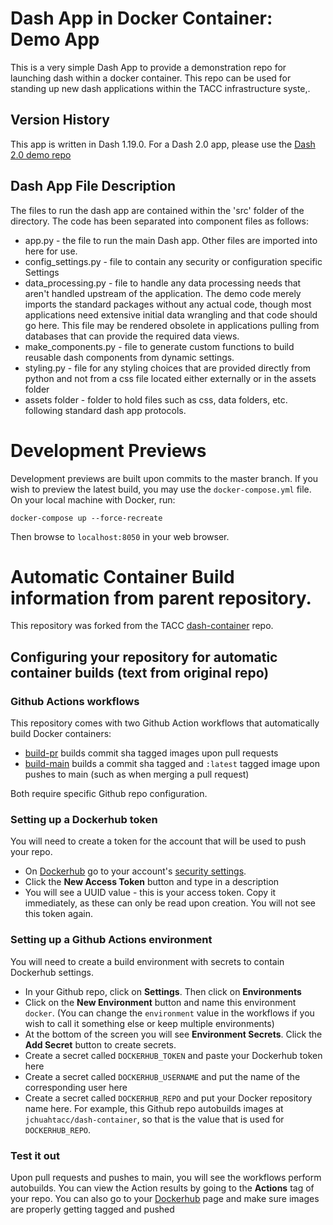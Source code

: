 # Dash App in Docker Container: Demo App
This is a very simple Dash App to provide a demonstration repo for launching dash within a docker container. This repo can be used for standing up new dash applications within the TACC infrastructure syste,.


## Version History
This app is written in Dash 1.19.0.  For a Dash 2.0 app, please use the [Dash 2.0 demo repo](https://github.com/mepearson/dash-2.0-demo)

## Dash App File Description
The files to run the dash app are contained within the 'src' folder of the directory. The code has been separated into component files as follows:
* app.py - the file to run the main Dash app. Other files are imported into here for use.
* config_settings.py - file to contain any security or configuration specific Settings
* data_processing.py - file to handle any data processing needs that aren't handled upstream of the application. The demo code merely imports the standard packages without any actual code, though most applications need extensive initial data wrangling and that code should go here. This file may be rendered obsolete in applications pulling from databases that can provide the required data views.
* make_components.py - file to generate custom functions to build reusable dash components from dynamic settings.
* styling.py - file for any styling choices that are provided directly from python and not from a css file located either externally or in the assets folder
* assets folder - folder to hold files such as css, data folders, etc. following standard dash app protocols.

# Development Previews

Development previews are built upon commits to the master branch. If you wish to preview the latest
build, you may use the `docker-compose.yml` file. On your local machine with Docker, run:

```
docker-compose up --force-recreate
```

Then browse to `localhost:8050` in your web browser.

# Automatic Container Build information from parent repository.
This repository was forked from the TACC [dash-container](https://github.com/TACC/dash-container) repo.  

## Configuring your repository for automatic container builds (text from original repo)

### Github Actions workflows

This repository comes with two Github Action workflows that automatically build Docker containers:

- [build-pr](./github/workflows/build-pr) builds commit sha tagged
images upon pull requests
- [build-main](./github/workflows/build-main) builds a commit sha tagged and `:latest` tagged image upon
pushes to main (such as when merging a pull request)

Both require specific Github repo configuration.

### Setting up a Dockerhub token

You will need to create a token for the account that will be used to push your repo.

- On [Dockerhub](https://hub.docker.com) go to your account's [security settings](https://hub.docker.com/settings/security).
- Click the **New Access Token** button and type in a description
- You will see a UUID value - this is your access token. Copy it immediately, as these can only
be read upon creation. You will not see this token again.

### Setting up a Github Actions environment

You will need to create a build environment with secrets to contain Dockerhub settings.

- In your Github repo, click on **Settings**. Then click on **Environments**
- Click on the **New Environment** button and name this environment `docker`. (You can change the
`environment` value in the workflows if you wish to call it something else or keep multiple environments)
- At the bottom of the screen you will see **Environment Secrets**. Click the **Add Secret** button to create secrets.
- Create a secret called `DOCKERHUB_TOKEN` and paste your Dockerhub token here
- Create a secret called `DOCKERHUB_USERNAME` and put the name of the corresponding user here
- Create a secret called `DOCKERHUB_REPO` and put your Docker repository name here. For example, this Github repo
autobuilds images at `jchuahtacc/dash-container`, so that is the value that is used for `DOCKERHUB_REPO`.

### Test it out

Upon pull requests and pushes to main, you will see the workflows perform autobuilds. You can
view the Action results by going to the **Actions** tag of your repo. You can also go to your [Dockerhub](https://hub.docker.com) page and make sure images are properly getting tagged and pushed
